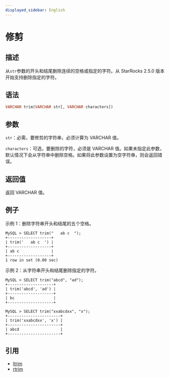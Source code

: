 ```yaml
---
displayed_sidebar: English
---
```


# 修剪

## 描述

从`str`参数的开头和结尾删除连续的空格或指定的字符。从 StarRocks 2.5.0 版本开始支持删除指定的字符。

## 语法

```Haskell
VARCHAR trim(VARCHAR str[, VARCHAR characters])
```

## 参数

`str`：必需，要修剪的字符串，必须计算为 VARCHAR 值。

`characters`：可选，要删除的字符，必须是 VARCHAR 值。如果未指定此参数，默认情况下会从字符串中删除空格。如果将此参数设置为空字符串，则会返回错误。

## 返回值

返回 VARCHAR 值。

## 例子

示例 1：删除字符串开头和结尾的五个空格。

```Plain Text
MySQL > SELECT trim("   ab c  ");
+-------------------+
| trim('   ab c  ') |
+-------------------+
| ab c              |
+-------------------+
1 row in set (0.00 sec)
```

示例 2：从字符串开头和结尾删除指定的字符。

```Plain Text
MySQL > SELECT trim("abcd", "ad");
+--------------------+
| trim('abcd', 'ad') |
+--------------------+
| bc                 |
+--------------------+

MySQL > SELECT trim("xxabcdxx", "x");
+-----------------------+
| trim('xxabcdxx', 'x') |
+-----------------------+
| abcd                  |
+-----------------------+
```

## 引用

- [ltrim](ltrim.md)
- [rtrim](rtrim.md)
